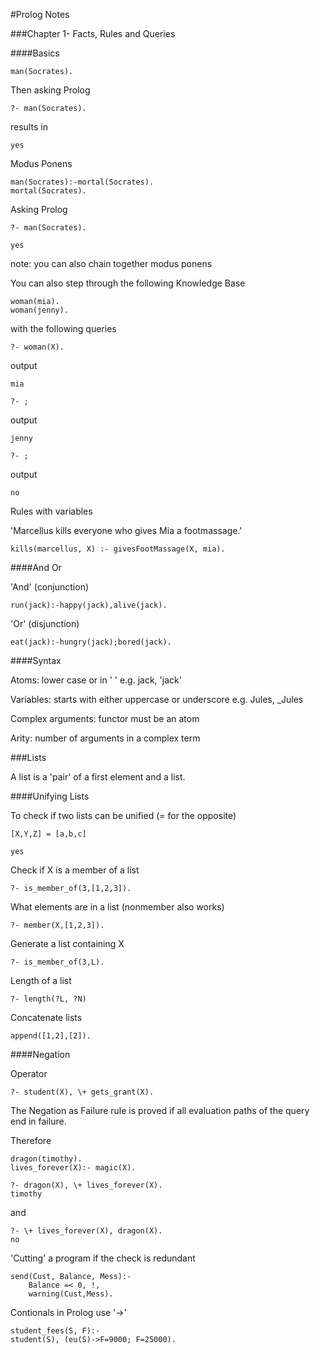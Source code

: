 #Prolog Notes

###Chapter 1- Facts, Rules and Queries 

####Basics 

```
man(Socrates).
```

Then asking Prolog

```
?- man(Socrates).
```

results in 

```
yes 
```

Modus Ponens

```
man(Socrates):-mortal(Socrates).
mortal(Socrates).
```

Asking Prolog 

```
?- man(Socrates).
```

```
yes
```

note: you can also chain together modus ponens

You can also step through the following Knowledge Base

```
woman(mia).
woman(jenny).
```

with the following queries 

```
?- woman(X).
```
output
```
mia
```
```
?- ;
```
output
```
jenny
```
```
?- ;
```
output
```
no
```

Rules with variables

'Marcellus kills everyone who gives Mia a footmassage.'

```
kills(marcellus, X) :- givesFootMassage(X, mia).
```




####And Or

'And' (conjunction)

```run(jack):-happy(jack),alive(jack). ```


'Or' (disjunction)


```eat(jack):-hungry(jack);bored(jack). ```

####Syntax

Atoms: lower case or in ' ' e.g. jack, 'jack'

Variables: starts with either uppercase or underscore e.g. Jules, _Jules 

Complex arguments: functor must be an atom

Arity: number of arguments in a complex term


###Lists

A list is a 'pair' of a first element and a list.

####Unifying Lists

To check if two lists can be unified (\= for the opposite)

```
[X,Y,Z] = [a,b,c]
```
```
yes
```
Check if X is a member of a list

```
?- is_member_of(3,[1,2,3]).
```

What elements are in a list (nonmember also works)

```
?- member(X,[1,2,3]).
```

Generate a list containing X

```
?- is_member_of(3,L).
```

Length of a list

```
?- length(?L, ?N)
```

Concatenate lists

```
append([1,2],[2]).
```

####Negation 

Operator 

```
?- student(X), \+ gets_grant(X).
```

The Negation as Failure rule is proved if all evaluation paths of the query end in failure.

Therefore

```
dragon(timothy).
lives_forever(X):- magic(X).

?- dragon(X), \+ lives_forever(X).
timothy 
```
and 
```
?- \+ lives_forever(X), dragon(X).
no
```

'Cutting' a program if the check is redundant 

```
send(Cust, Balance, Mess):- 
    Balance =< 0, !,
    warning(Cust,Mess).
```

Contionals in Prolog use '->'

```
student_fees(S, F):-
student(S), (eu(S)->F=9000; F=25000).
```






